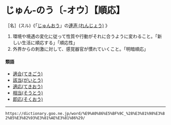 # じゅん‐のう〔‐オウ〕【順応】

［名］(スル)《「[じゅんおう](じゅんおう（順応）)」の[連声 (れんじょう)](https://dictionary.goo.ne.jp/word/%E9%80%A3%E5%A3%B0/#jn-235289) 》
1. 環境や境遇の変化に従って性質や行動がそれに合うように変わること。「新しい生活に順応する」「順応性」
2. 外界からの刺激に対して、感覚器官が慣れていくこと。「明暗順応」
    

#### 類語

-   [適合(てきごう)](https://dictionary.goo.ne.jp/word/%E9%81%A9%E5%90%88/#jn-150946)
-   [該当(がいとう)](https://dictionary.goo.ne.jp/word/%E8%A9%B2%E5%BD%93/#jn-36678)
-   [適応(てきおう)](https://dictionary.goo.ne.jp/word/%E9%81%A9%E5%BF%9C/#jn-150906)
-   [相当(そうとう)](https://dictionary.goo.ne.jp/word/%E7%9B%B8%E5%BD%93/#jn-129165)
-   [即応(そくおう)](https://dictionary.goo.ne.jp/word/%E5%8D%B3%E5%BF%9C/#jn-129948)

---
`https://dictionary.goo.ne.jp/word/%E9%A0%86%E5%BF%9C_%28%E3%81%98%E3%82%85%E3%82%93%E3%81%AE%E3%81%86%29/`